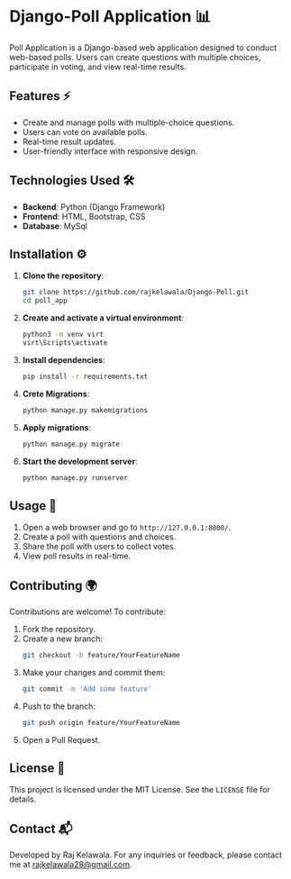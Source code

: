 # Django-Poll Application 📊
Poll Application is a Django-based web application designed to conduct web-based polls. Users can create questions with multiple choices, participate in voting, and view real-time results.

## Features ⚡
- Create and manage polls with multiple-choice questions.
- Users can vote on available polls.
- Real-time result updates.
- User-friendly interface with responsive design.

## Technologies Used 🛠️

- **Backend**: Python (Django Framework)
- **Frontend**: HTML, Bootstrap, CSS
- **Database**: MySql

## Installation ⚙️

1. **Clone the repository**:

   ```bash
   git clone https://github.com/rajkelawala/Django-Poll.git
   cd poll_app
   ```

2. **Create and activate a virtual environment**:

   ```bash
   python3 -m venv virt
   virt\Scripts\activate
   ```

3. **Install dependencies**:

   ```bash
   pip install -r requirements.txt
   ```

4. **Crete Migrations**:
   ```bash
   python manage.py makemigrations
   ```
   
5. **Apply migrations**:

   ```bash
   python manage.py migrate
   ```

6. **Start the development server**:

   ```bash
   python manage.py runserver
   ```

## Usage 🎯
1. Open a web browser and go to `http://127.0.0.1:8000/`.
2. Create a poll with questions and choices.
3. Share the poll with users to collect votes.
4. View poll results in real-time.

## Contributing 🌍

Contributions are welcome! To contribute:

1. Fork the repository.
2. Create a new branch:
   ```bash
   git checkout -b feature/YourFeatureName
   ```
3. Make your changes and commit them:
   ```bash
   git commit -m 'Add some feature'
   ```
4. Push to the branch:
   ```bash
   git push origin feature/YourFeatureName
   ```
5. Open a Pull Request.

## License 📄

This project is licensed under the MIT License. See the `LICENSE` file for details.

## Contact 📬

Developed by Raj Kelawala. For any inquiries or feedback, please contact me at [rajkelawala28@gmail.com](mailto:rajkelawala28@gmail.com).

